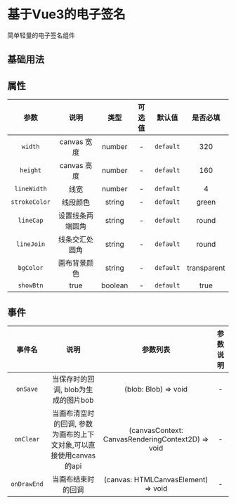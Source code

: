 <!-- 加载 demo 组件 start -->
<script setup>
import demo from './demo.vue'
</script>
<!-- 加载 demo 组件 end -->

<!-- 正文开始 -->

# 基于Vue3的电子签名

简单轻量的电子签名组件

## 基础用法
<Preview comp-name="ESign" demo-name="demo">
  <demo />
</Preview>

## 属性
参数 | 说明 | 类型 | 可选值 | 默认值 | 是否必填
:-: | :-: | :-: | :-: | :-: | :-:
`width` | canvas 宽度 | number | - | `default` | 320 
`height` | canvas 高度 | number | - | `default` | 160
`lineWidth` | 线宽 | number | - | `default` | 4
`strokeColor` | 线段颜色 | string | - | `default` | green
`lineCap` | 设置线条两端圆角 | string | - | `default` | round
`lineJoin` | 线条交汇处圆角 | string | - | `default` | round
`bgColor` | 画布背景颜色 | string | - | `default` | transparent
`showBtn` | true | boolean | - | `default` | true



## 事件
事件名 | 说明 | 参数列表 | 参数说明
:-: | :-: | :-: | :-:
`onSave` | 当保存时的回调, blob为生成的图片bob | (blob: Blob) => void | -
`onClear` | 当画布清空时的回调, 参数为画布的上下文对象,可以直接使用canvas的api | (canvasContext: CanvasRenderingContext2D) => void | -
`onDrawEnd` | 当画布结束时的回调 | (canvas: HTMLCanvasElement) => void | -


